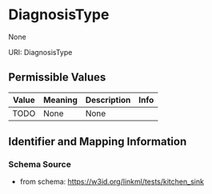 # DiagnosisType

None

URI: DiagnosisType

## Permissible Values

| Value | Meaning | Description | Info |
| --- | --- | --- | --- |
| TODO | None | None | |


## Identifier and Mapping Information







### Schema Source


* from schema: https://w3id.org/linkml/tests/kitchen_sink



